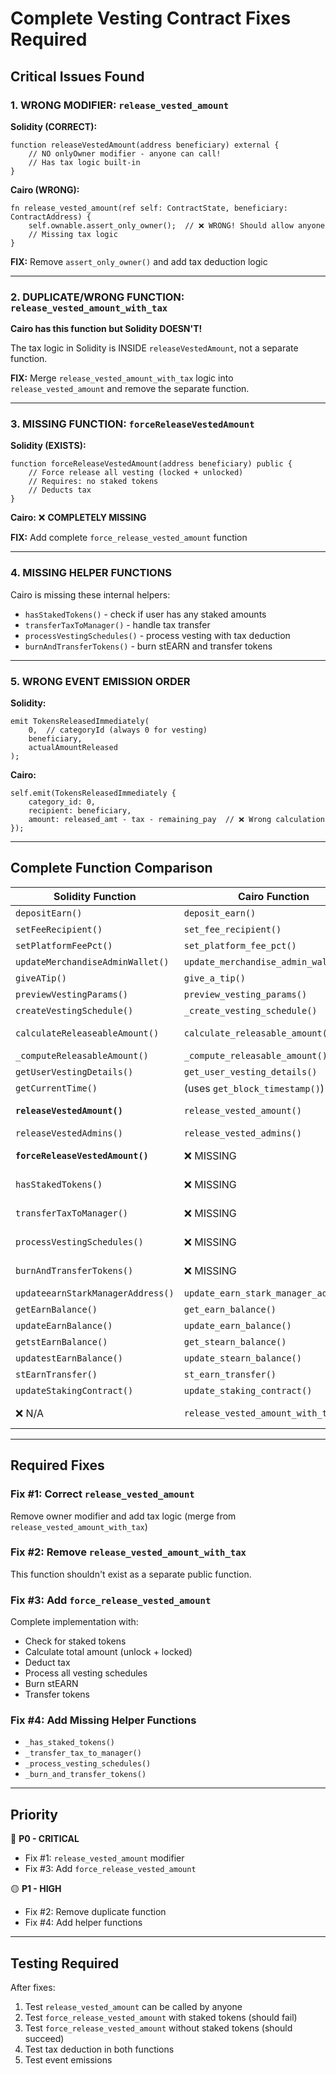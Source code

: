 # Complete Vesting Contract Fixes Required

## Critical Issues Found

### 1. **WRONG MODIFIER: `release_vested_amount`**

**Solidity (CORRECT):**
```solidity
function releaseVestedAmount(address beneficiary) external {
    // NO onlyOwner modifier - anyone can call!
    // Has tax logic built-in
}
```

**Cairo (WRONG):**
```cairo
fn release_vested_amount(ref self: ContractState, beneficiary: ContractAddress) {
    self.ownable.assert_only_owner();  // ❌ WRONG! Should allow anyone
    // Missing tax logic
}
```

**FIX:** Remove `assert_only_owner()` and add tax deduction logic

---

### 2. **DUPLICATE/WRONG FUNCTION: `release_vested_amount_with_tax`**

**Cairo has this function but Solidity DOESN'T!**

The tax logic in Solidity is INSIDE `releaseVestedAmount`, not a separate function.

**FIX:** Merge `release_vested_amount_with_tax` logic into `release_vested_amount` and remove the separate function.

---

### 3. **MISSING FUNCTION: `forceReleaseVestedAmount`**

**Solidity (EXISTS):**
```solidity
function forceReleaseVestedAmount(address beneficiary) public {
    // Force release all vesting (locked + unlocked)
    // Requires: no staked tokens
    // Deducts tax
}
```

**Cairo:** ❌ **COMPLETELY MISSING**

**FIX:** Add complete `force_release_vested_amount` function

---

### 4. **MISSING HELPER FUNCTIONS**

Cairo is missing these internal helpers:
- `hasStakedTokens()` - check if user has any staked amounts
- `transferTaxToManager()` - handle tax transfer
- `processVestingSchedules()` - process vesting with tax deduction
- `burnAndTransferTokens()` - burn stEARN and transfer tokens

---

### 5. **WRONG EVENT EMISSION ORDER**

**Solidity:**
```solidity
emit TokensReleasedImmediately(
    0,  // categoryId (always 0 for vesting)
    beneficiary,
    actualAmountReleased
);
```

**Cairo:**
```cairo
self.emit(TokensReleasedImmediately { 
    category_id: 0, 
    recipient: beneficiary, 
    amount: released_amt - tax - remaining_pay  // ❌ Wrong calculation
});
```

---

## Complete Function Comparison

| Solidity Function | Cairo Function | Status |
|-------------------|----------------|--------|
| `depositEarn()` | `deposit_earn()` | ✅ Correct |
| `setFeeRecipient()` | `set_fee_recipient()` | ✅ Correct |
| `setPlatformFeePct()` | `set_platform_fee_pct()` | ✅ Correct |
| `updateMerchandiseAdminWallet()` | `update_merchandise_admin_wallet()` | ✅ Correct |
| `giveATip()` | `give_a_tip()` | ✅ Correct |
| `previewVestingParams()` | `preview_vesting_params()` | ✅ Correct |
| `createVestingSchedule()` | `_create_vesting_schedule()` | ✅ Correct |
| `calculateReleaseableAmount()` | `calculate_releasable_amount()` | ✅ Fixed (now read-only) |
| `_computeReleasableAmount()` | `_compute_releasable_amount()` | ✅ Correct |
| `getUserVestingDetails()` | `get_user_vesting_details()` | ✅ Added |
| `getCurrentTime()` | (uses `get_block_timestamp()`) | ✅ Correct |
| **`releaseVestedAmount()`** | `release_vested_amount()` | ❌ **WRONG MODIFIER** |
| `releaseVestedAdmins()` | `release_vested_admins()` | ✅ Correct |
| **`forceReleaseVestedAmount()`** | ❌ MISSING | ❌ **NOT IMPLEMENTED** |
| `hasStakedTokens()` | ❌ MISSING | ❌ **NOT IMPLEMENTED** |
| `transferTaxToManager()` | ❌ MISSING | ❌ **NOT IMPLEMENTED** |
| `processVestingSchedules()` | ❌ MISSING | ❌ **NOT IMPLEMENTED** |
| `burnAndTransferTokens()` | ❌ MISSING | ❌ **NOT IMPLEMENTED** |
| `updateearnStarkManagerAddress()` | `update_earn_stark_manager_address()` | ✅ Correct |
| `getEarnBalance()` | `get_earn_balance()` | ✅ Correct |
| `updateEarnBalance()` | `update_earn_balance()` | ✅ Correct |
| `getstEarnBalance()` | `get_stearn_balance()` | ✅ Correct |
| `updatestEarnBalance()` | `update_stearn_balance()` | ✅ Correct |
| `stEarnTransfer()` | `st_earn_transfer()` | ✅ Correct |
| `updateStakingContract()` | `update_staking_contract()` | ✅ Correct |
| ❌ N/A | `release_vested_amount_with_tax()` | ❌ **SHOULDN'T EXIST** |

---

## Required Fixes

### Fix #1: Correct `release_vested_amount` 

Remove owner modifier and add tax logic (merge from `release_vested_amount_with_tax`)

### Fix #2: Remove `release_vested_amount_with_tax`

This function shouldn't exist as a separate public function.

### Fix #3: Add `force_release_vested_amount`

Complete implementation with:
- Check for staked tokens
- Calculate total amount (unlock + locked)
- Deduct tax
- Process all vesting schedules
- Burn stEARN
- Transfer tokens

### Fix #4: Add Missing Helper Functions

- `_has_staked_tokens()`
- `_transfer_tax_to_manager()`
- `_process_vesting_schedules()`
- `_burn_and_transfer_tokens()`

---

## Priority

🔴 **P0 - CRITICAL**
- Fix #1: `release_vested_amount` modifier
- Fix #3: Add `force_release_vested_amount`

🟡 **P1 - HIGH**
- Fix #2: Remove duplicate function
- Fix #4: Add helper functions

---

## Testing Required

After fixes:
1. Test `release_vested_amount` can be called by anyone
2. Test `force_release_vested_amount` with staked tokens (should fail)
3. Test `force_release_vested_amount` without staked tokens (should succeed)
4. Test tax deduction in both functions
5. Test event emissions

